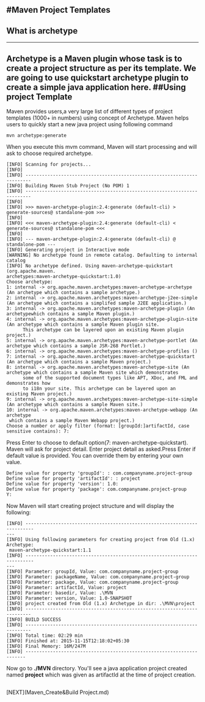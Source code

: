 #Maven Project Templates
-------------------

## What is archetype
--------------
Archetype is a Maven plugin whose task is to create a project structure as per its template. We are going to use quickstart archetype plugin to create a simple java application here.
##Using project Template
-----------
Maven provides users,a very large list of different types of project templates (1000+ in numbers) using concept of Archetype. Maven helps users to quickly start a new java project using following command
```
mvn archetype:generate
```
When you execute this mvm command, Maven will start processing and will ask to choose required archetype.
```
[INFO] Scanning for projects...
[INFO]
[INFO] ------------------------------------------------------------------------
[INFO] Building Maven Stub Project (No POM) 1
[INFO] ------------------------------------------------------------------------
[INFO]
[INFO] >>> maven-archetype-plugin:2.4:generate (default-cli) > generate-sources@ standalone-pom >>>
[INFO]
[INFO] <<< maven-archetype-plugin:2.4:generate (default-cli) < generate-sources@ standalone-pom <<<
[INFO]
[INFO] --- maven-archetype-plugin:2.4:generate (default-cli) @ standalone-pom ---
[INFO] Generating project in Interactive mode
[WARNING] No archetype found in remote catalog. Defaulting to internal catalog
[INFO] No archetype defined. Using maven-archetype-quickstart (org.apache.maven.
archetypes:maven-archetype-quickstart:1.0)
Choose archetype:
1: internal -> org.apache.maven.archetypes:maven-archetype-archetype (An archetype which contains a sample archetype.)
2: internal -> org.apache.maven.archetypes:maven-archetype-j2ee-simple (An archetype which contains a simplifed sample J2EE application.)
3: internal -> org.apache.maven.archetypes:maven-archetype-plugin (An archetypewhich contains a sample Maven plugin.)
4: internal -> org.apache.maven.archetypes:maven-archetype-plugin-site (An archetype which contains a sample Maven plugin site.
      This archetype can be layered upon an existing Maven plugin project.)
5: internal -> org.apache.maven.archetypes:maven-archetype-portlet (An archetype which contains a sample JSR-268 Portlet.)
6: internal -> org.apache.maven.archetypes:maven-archetype-profiles ()
7: internal -> org.apache.maven.archetypes:maven-archetype-quickstart (An archetype which contains a sample Maven project.)
8: internal -> org.apache.maven.archetypes:maven-archetype-site (An archetype which contains a sample Maven site which demonstrates
      some of the supported document types like APT, XDoc, and FML and demonstrates how
      to i18n your site. This archetype can be layered upon an existing Maven project.)
9: internal -> org.apache.maven.archetypes:maven-archetype-site-simple (An archetype which contains a sample Maven site.)
10: internal -> org.apache.maven.archetypes:maven-archetype-webapp (An archetype
 which contains a sample Maven Webapp project.)
Choose a number or apply filter (format: [groupId:]artifactId, case sensitive contains): 7:
```
Press Enter to choose to default option(7: maven-archetype-quickstart). Maven will ask for project detail. Enter project detail as asked.Press Enter if default value is provided. You can override them by entering your own value.
```
Define value for property 'groupId': : com.companyname.project-group
Define value for property 'artifactId': : project
Define value for property 'version': 1.0:
Define value for property 'package': com.companyname.project-group
Y:
```
Now Maven will start creating project structure and will display the following:
```
[INFO] -------------------------------------------------------------------------
---
[INFO] Using following parameters for creating project from Old (1.x) Archetype:
 maven-archetype-quickstart:1.1
[INFO] -------------------------------------------------------------------------
---
[INFO] Parameter: groupId, Value: com.companyname.project-group
[INFO] Parameter: packageName, Value: com.companyname.project-group
[INFO] Parameter: package, Value: com.companyname.project-group
[INFO] Parameter: artifactId, Value: project
[INFO] Parameter: basedir, Value: .\MVN
[INFO] Parameter: version, Value: 1.0-SNAPSHOT
[INFO] project created from Old (1.x) Archetype in dir: .\MVN\project
[INFO] ------------------------------------------------------------------------
[INFO] BUILD SUCCESS
[INFO] ------------------------------------------------------------------------
[INFO] Total time: 02:29 min
[INFO] Finished at: 2015-11-15T12:18:02+05:30
[INFO] Final Memory: 16M/247M
[INFO] ----------------------------------------------------------------------
```
Now go to **./MVN** directory. You'll see a java application project created named **project** which was given as artifactId at the time of project creation.

##
  
  [NEXT](Maven_Create&Build Project.md)
